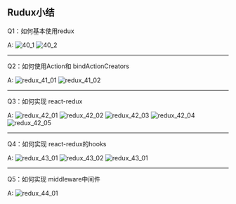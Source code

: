 ## Rudux小结

Q1：如何基本使用redux

A:
![40_1](https://s4.ax1x.com/2022/02/10/HtzQeO.png)
![40_2](https://s4.ax1x.com/2022/02/10/HtzU6P.png)

-----------------------------
Q2：如何使用Action和 bindActionCreators

A:
![redux_41_01](https://s4.ax1x.com/2022/02/14/HcE1zQ.png)
![redux_41_02](https://s4.ax1x.com/2022/02/14/HcEbwt.png)

-----------------------------
Q3：如何实现 react-redux

A:
![redux_42_01](https://s4.ax1x.com/2022/02/14/HcVxN6.jpg)
![redux_42_02](https://s4.ax1x.com/2022/02/14/HcZu8S.jpg)
![redux_42_03](https://s4.ax1x.com/2022/02/14/HcZY5V.jpg)
![redux_42_04](https://s4.ax1x.com/2022/02/14/HcZDbR.jpg)
![redux_42_05](https://s4.ax1x.com/2022/02/14/HcZWxe.jpg)

-----------------------------
Q4：如何实现 react-redux的hooks

A:
![redux_43_01](https://s4.ax1x.com/2022/02/14/HcemZR.png)
![redux_43_02](https://s4.ax1x.com/2022/02/14/HceMi6.png)
![redux_43_01](https://s4.ax1x.com/2022/02/14/HceNdI.png)

-----------------------------
Q5：如何实现 middleware中间件

A:
![redux_44_01]()